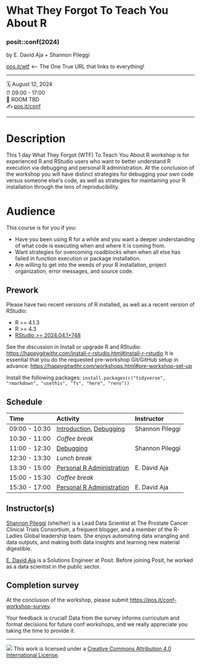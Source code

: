What They Forgot To Teach You About R
================

### posit::conf(2024)

by E. David Aja + Shannon Pileggi

[pos.it/wtf](https://rstats.wtf/) <– The One True URL that links to everything!

-----

:spiral_calendar: August 12, 2024  
:alarm_clock:     09:00 - 17:00  
:hotel:           ROOM TBD  
:writing_hand:    [pos.it/conf](http://pos.it/conf)

-----

# Description

This 1 day What They Forgot (WTF) To Teach You About R workshop is for experienced R and RStudio users who want to better understand R execution via debugging and personal R administration. At the conclusion of the workshop you will have distinct strategies for debugging your own code versus someone else's code, as well as strategies for maintaining your R installation through the lens of reproducibility.

# Audience

This course is for you if you:

-   Have you been using R for a while and you want a deeper understanding of what code is executing when and where it is coming from.
-   Want strategies for overcoming roadblocks when when all else has failed in function execution or package installation.
-   Are willing to get into the weeds of your R installation, project organization, error messages, and source code.


## Prework

Please have two recent versions of R installed, as well as a recent version of RStudio: 
- R == 4.1.3
- R >= 4.3
- [RStudio >= 2024.04.1+748](https://posit.co/download/rstudio-desktop/)

See the discussion in Install or upgrade R and RStudio: https://happygitwithr.com/install-r-rstudio.html#install-r-rstudio
It is essential that you do the requested pre-workshop Git/GitHub setup in advance: https://happygitwithr.com/workshops.html#pre-workshop-set-up

Install the following packages: `install.packages(c("tidyverse", "rmarkdown", "usethis", "fs", "here", "renv"))`

## Schedule

| Time          | Activity                                        | Instructor      |
|:--------------|:------------------------------------------------|:----------------|
| 09:00 - 10:30 | [Introduction](https://rstats-wtf.github.io/wtf-introduction), [Debugging](https://rstats-wtf.github.io/wtf-debugging-slides/#/title-slide) | Shannon Pileggi |
| 10:30 - 11:00 | *Coffee break*                                  |                 |
| 11:00 - 12:30 | [Debugging](https://rstats-wtf.github.io/wtf-debugging-slides/#/title-slide) | Shannon Pileggi |
| 12:30 - 13:30 | *Lunch break*                                   |                 |
| 13:30 - 15:00 | [Personal R Administration](https://rstats-wtf.github.io/wtf-version-control-slides/)                | E. David Aja  |
| 15:00 - 15:30 | *Coffee break*                                  |                 |
| 15:30 - 17:00 | [Personal R Administration](https://github.com/rstats-wtf/wtf-personal-radmin-slides)                | E. David Aja      |

## Instructor(s)

[Shannon Pileggi](https://www.pipinghotdata.com/) (she/her) is a Lead Data Scientist at The Prostate Cancer Clinical Trials Consortium, a frequent blogger, and a member of the R-Ladies Global leadership team. She enjoys automating data wrangling and data outputs, and making both data insights and learning new material digestible.

[E. David Aja](https://edavidaja.com/) is a Solutions Engineer at Posit. Before joining Posit, he worked as a data scientist in the public sector.


## Completion survey

At the conclusion of the workshop, please submit <https://pos.it/conf-workshop-survey>.

Your feedback is crucial! Data from the survey informs curriculum and format decisions for future conf workshops, and we really appreciate you taking the time to provide it.

-----

![](https://i.creativecommons.org/l/by/4.0/88x31.png) This work is
licensed under a [Creative Commons Attribution 4.0 International
License](https://creativecommons.org/licenses/by/4.0/).
